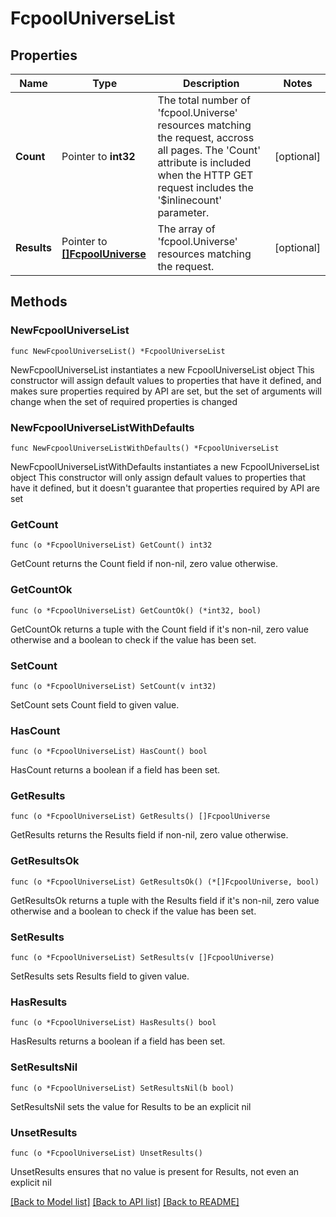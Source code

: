 # FcpoolUniverseList

## Properties

Name | Type | Description | Notes
------------ | ------------- | ------------- | -------------
**Count** | Pointer to **int32** | The total number of &#39;fcpool.Universe&#39; resources matching the request, accross all pages. The &#39;Count&#39; attribute is included when the HTTP GET request includes the &#39;$inlinecount&#39; parameter. | [optional] 
**Results** | Pointer to [**[]FcpoolUniverse**](FcpoolUniverse.md) | The array of &#39;fcpool.Universe&#39; resources matching the request. | [optional] 

## Methods

### NewFcpoolUniverseList

`func NewFcpoolUniverseList() *FcpoolUniverseList`

NewFcpoolUniverseList instantiates a new FcpoolUniverseList object
This constructor will assign default values to properties that have it defined,
and makes sure properties required by API are set, but the set of arguments
will change when the set of required properties is changed

### NewFcpoolUniverseListWithDefaults

`func NewFcpoolUniverseListWithDefaults() *FcpoolUniverseList`

NewFcpoolUniverseListWithDefaults instantiates a new FcpoolUniverseList object
This constructor will only assign default values to properties that have it defined,
but it doesn't guarantee that properties required by API are set

### GetCount

`func (o *FcpoolUniverseList) GetCount() int32`

GetCount returns the Count field if non-nil, zero value otherwise.

### GetCountOk

`func (o *FcpoolUniverseList) GetCountOk() (*int32, bool)`

GetCountOk returns a tuple with the Count field if it's non-nil, zero value otherwise
and a boolean to check if the value has been set.

### SetCount

`func (o *FcpoolUniverseList) SetCount(v int32)`

SetCount sets Count field to given value.

### HasCount

`func (o *FcpoolUniverseList) HasCount() bool`

HasCount returns a boolean if a field has been set.

### GetResults

`func (o *FcpoolUniverseList) GetResults() []FcpoolUniverse`

GetResults returns the Results field if non-nil, zero value otherwise.

### GetResultsOk

`func (o *FcpoolUniverseList) GetResultsOk() (*[]FcpoolUniverse, bool)`

GetResultsOk returns a tuple with the Results field if it's non-nil, zero value otherwise
and a boolean to check if the value has been set.

### SetResults

`func (o *FcpoolUniverseList) SetResults(v []FcpoolUniverse)`

SetResults sets Results field to given value.

### HasResults

`func (o *FcpoolUniverseList) HasResults() bool`

HasResults returns a boolean if a field has been set.

### SetResultsNil

`func (o *FcpoolUniverseList) SetResultsNil(b bool)`

 SetResultsNil sets the value for Results to be an explicit nil

### UnsetResults
`func (o *FcpoolUniverseList) UnsetResults()`

UnsetResults ensures that no value is present for Results, not even an explicit nil

[[Back to Model list]](../README.md#documentation-for-models) [[Back to API list]](../README.md#documentation-for-api-endpoints) [[Back to README]](../README.md)


